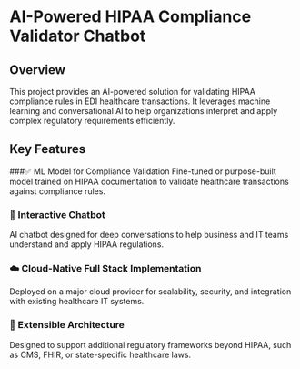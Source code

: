 # AI-Powered HIPAA Compliance Validator Chatbot
## Overview
This project provides an AI-powered solution for validating HIPAA compliance rules in EDI healthcare transactions. It leverages machine learning and conversational AI to help organizations interpret and apply complex regulatory requirements efficiently.
## Key Features
###✅ ML Model for Compliance Validation
Fine-tuned or purpose-built model trained on HIPAA documentation to validate healthcare transactions against compliance rules.
###	💬 Interactive Chatbot
AI chatbot designed for deep conversations to help business and IT teams understand and apply HIPAA regulations.
###	☁️ Cloud-Native Full Stack Implementation
Deployed on a major cloud provider for scalability, security, and integration with existing healthcare IT systems.
###	🔄 Extensible Architecture
Designed to support additional regulatory frameworks beyond HIPAA, such as CMS, FHIR, or state-specific healthcare laws.
